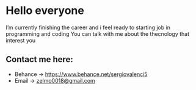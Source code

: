 # Hello everyone

I’m currently finishing the career and i feel ready to starting job in programming and coding
You can talk with me about the thecnology that interest you

## Contact me here: 
- Behance -> https://www.behance.net/sergiovalenci5
- Email -> zelmo0018@gmail.com

